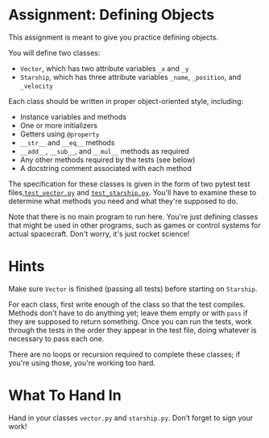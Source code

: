 # Assignment: Defining Objects
This assignment is meant to give you practice defining objects.

You will define two classes:

- `Vector`, which has two attribute variables `_x` and `_y`
- `Starship`, which has three attribute variables `_name`, `_position`, and `_velocity`

Each class should be written in proper object-oriented style, including:

- Instance variables and methods
- One or more initializers
- Getters using `@property`
- `__str__` and `__eq__` methods
- `__add__`, `__sub__`, and `__mul__` methods as required
- Any other methods required by the tests (see below)
- A docstring comment associated with each method

The specification for these classes is given in the form of two pytest test files,[`test_vector.py`](test_vector.py) and [`test_starship.py`](test_starship.py). You'll have to examine these to determine what methods you need and what they're supposed to do.

Note that there is no main program to run here. You're just defining classes that might be used in other programs, such as games or control systems for actual spacecraft. Don't worry, it's just rocket science!

# Hints
Make sure `Vector` is finished (passing all tests) before starting on `Starship`.

For each class, first write enough of the class so that the test compiles. Methods don't have to do anything yet; leave them empty or with `pass` if they are supposed to return something. Once you can run the tests, work through the tests in the order they appear in the test file, doing whatever is necessary to pass each one.

There are no loops or recursion required to complete these classes; if you're using those, you're working too hard.

# What To Hand In
Hand in your classes `vector.py` and `starship.py`. Don’t forget to sign your work!
